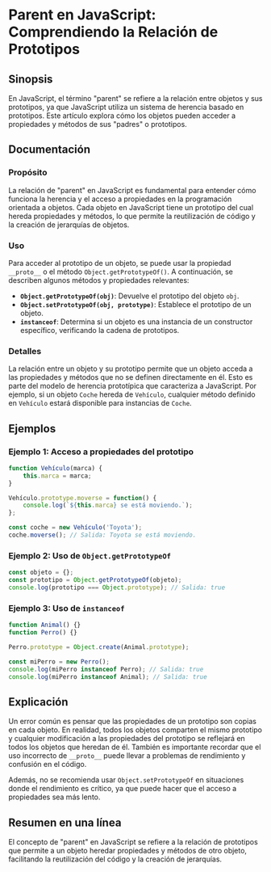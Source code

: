 <!--
Meta Description: # Parent en JavaScript: Comprendiendo la Relación de Prototipos ## Sinopsis En JavaScript, el término "parent" se refiere a la relación entre objetos ...
Meta Keywords: objeto, que, prototipo, javascript, propiedades
-->

# Parent en JavaScript: Comprendiendo la Relación de Prototipos

## Sinopsis
En JavaScript, el término "parent" se refiere a la relación entre objetos y sus prototipos, ya que JavaScript utiliza un sistema de herencia basado en prototipos. Este artículo explora cómo los objetos pueden acceder a propiedades y métodos de sus "padres" o prototipos.

## Documentación
### Propósito
La relación de "parent" en JavaScript es fundamental para entender cómo funciona la herencia y el acceso a propiedades en la programación orientada a objetos. Cada objeto en JavaScript tiene un prototipo del cual hereda propiedades y métodos, lo que permite la reutilización de código y la creación de jerarquías de objetos.

### Uso
Para acceder al prototipo de un objeto, se puede usar la propiedad `__proto__` o el método `Object.getPrototypeOf()`. A continuación, se describen algunos métodos y propiedades relevantes:

- **`Object.getPrototypeOf(obj)`**: Devuelve el prototipo del objeto `obj`.
- **`Object.setPrototypeOf(obj, prototype)`**: Establece el prototipo de un objeto.
- **`instanceof`**: Determina si un objeto es una instancia de un constructor específico, verificando la cadena de prototipos.

### Detalles
La relación entre un objeto y su prototipo permite que un objeto acceda a las propiedades y métodos que no se definen directamente en él. Esto es parte del modelo de herencia prototípica que caracteriza a JavaScript. Por ejemplo, si un objeto `Coche` hereda de `Vehículo`, cualquier método definido en `Vehículo` estará disponible para instancias de `Coche`.

## Ejemplos
### Ejemplo 1: Acceso a propiedades del prototipo
```javascript
function Vehículo(marca) {
    this.marca = marca;
}

Vehículo.prototype.moverse = function() {
    console.log(`${this.marca} se está moviendo.`);
};

const coche = new Vehículo('Toyota');
coche.moverse(); // Salida: Toyota se está moviendo.
```

### Ejemplo 2: Uso de `Object.getPrototypeOf`
```javascript
const objeto = {};
const prototipo = Object.getPrototypeOf(objeto);
console.log(prototipo === Object.prototype); // Salida: true
```

### Ejemplo 3: Uso de `instanceof`
```javascript
function Animal() {}
function Perro() {}

Perro.prototype = Object.create(Animal.prototype);

const miPerro = new Perro();
console.log(miPerro instanceof Perro); // Salida: true
console.log(miPerro instanceof Animal); // Salida: true
```

## Explicación
Un error común es pensar que las propiedades de un prototipo son copias en cada objeto. En realidad, todos los objetos comparten el mismo prototipo y cualquier modificación a las propiedades del prototipo se reflejará en todos los objetos que heredan de él. También es importante recordar que el uso incorrecto de `__proto__` puede llevar a problemas de rendimiento y confusión en el código.

Además, no se recomienda usar `Object.setPrototypeOf` en situaciones donde el rendimiento es crítico, ya que puede hacer que el acceso a propiedades sea más lento.

## Resumen en una línea
El concepto de "parent" en JavaScript se refiere a la relación de prototipos que permite a un objeto heredar propiedades y métodos de otro objeto, facilitando la reutilización del código y la creación de jerarquías.
